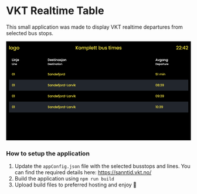 # VKT Realtime Table

This small application was made to display VKT realtime departures from selected bus stops.

![preview image](https://github.com/miiik4/vkt.realtime.table/blob/main/assets/preview.png?raw=true)

### How to setup the application

1. Update the `appConfig.json` file with the selected busstops and lines. You can find the required details here: https://sanntid.vkt.no/
2. Build the application using `npm run build`
3. Upload build files to preferred hosting and enjoy 🙌
